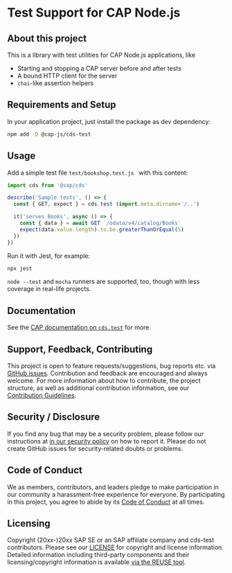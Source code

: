 # Test Support for CAP Node.js

## About this project

This is a library with test utilities for CAP Node.js applications, like
- Starting and stopping a CAP server before and after tests
- A bound HTTP client for the server
- `chai`-like assertion helpers

## Requirements and Setup

In your application project, just install the package as dev dependency:
```sh
npm add -D @cap-js/cds-test
```

## Usage

Add a simple test file `test/bookshop.test.js ` with this content:
```js
import cds from '@sap/cds'

describe('Sample tests', () => {
  const { GET, expect } = cds.test (import.meta.dirname+'/..')

  it('serves Books', async () => {
    const { data } = await GET `/odata/v4/catalog/Books`
    expect(data.value.length).to.be.greaterThanOrEqual(5)
  })
})
```

Run it with Jest, for example:
```sh
npx jest
```

`node --test` and `mocha` runners are supported, too, though with less coverage in real-life projects.

## Documentation

See the [CAP documentation on `cds.test`](https://cap.cloud.sap/docs/node.js/cds-test) for more.


## Support, Feedback, Contributing

This project is open to feature requests/suggestions, bug reports etc. via [GitHub issues](https://github.com/cap-js/cds-test/issues). Contribution and feedback are encouraged and always welcome. For more information about how to contribute, the project structure, as well as additional contribution information, see our [Contribution Guidelines](CONTRIBUTING.md).

## Security / Disclosure
If you find any bug that may be a security problem, please follow our instructions at [in our security policy](https://github.com/cap-js/.github/blob/main/SECURITY.md) on how to report it. Please do not create GitHub issues for security-related doubts or problems.

## Code of Conduct

We as members, contributors, and leaders pledge to make participation in our community a harassment-free experience for everyone. By participating in this project, you agree to abide by its [Code of Conduct](https://github.com/cap-js/.github/blob/main/CODE_OF_CONDUCT.md) at all times.

## Licensing

Copyright (20xx-)20xx SAP SE or an SAP affiliate company and cds-test contributors. Please see our [LICENSE](LICENSE) for copyright and license information. Detailed information including third-party components and their licensing/copyright information is available [via the REUSE tool](https://api.reuse.software/info/github.com/cap-js/cds-test).

